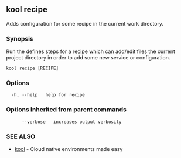 ## kool recipe

Adds configuration for some recipe in the current work directory.

### Synopsis

Run the defines steps for a recipe which can add/edit files the current project directory in order to add some new service or configuration.

```
kool recipe [RECIPE]
```

### Options

```
  -h, --help   help for recipe
```

### Options inherited from parent commands

```
      --verbose   increases output verbosity
```

### SEE ALSO

* [kool](kool)	 - Cloud native environments made easy

